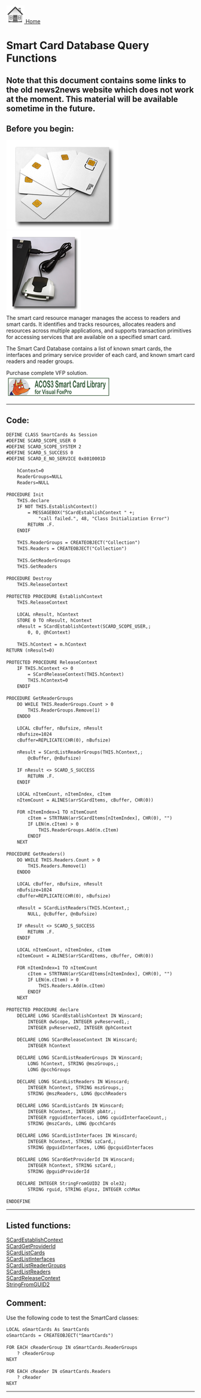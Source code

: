 [<img src="../images/home.png"> Home ](https://github.com/VFPX/Win32API)  

# Smart Card Database Query Functions

## Note that this document contains some links to the old news2news website which does not work at the moment. This material will be available sometime in the future.

## Before you begin:
![](../images/card_batch.jpg)  
![](../images/reader_connected.jpg)  
The smart card resource manager manages the access to readers and smart cards. It identifies and tracks resources, allocates readers and resources across multiple applications, and supports transaction primitives for accessing services that are available on a specified smart card.  

The Smart Card Database contains a list of known smart cards, the interfaces and primary service provider of each card, and known smart card readers and reader groups.</td></tr></table>  

<!-- Anatoliy -->
Purchase complete VFP solution.  
<a href="http://www.news2news.com/vfp/?solution=2&src=x539"><img src="../images/acos3_270_48.png" width=270 height=48 border=0  vspace=5 hspace=5 alt="Download ACOS3 Class Library"></a>   
  
***  


## Code:
```foxpro  
DEFINE CLASS SmartCards As Session
#DEFINE SCARD_SCOPE_USER 0
#DEFINE SCARD_SCOPE_SYSTEM 2
#DEFINE SCARD_S_SUCCESS 0
#DEFINE SCARD_E_NO_SERVICE 0x8010001D

	hContext=0
	ReaderGroups=NULL
	Readers=NULL

PROCEDURE Init
	THIS.declare
	IF NOT THIS.EstablishContext()
		= MESSAGEBOX("SCardEstablishContext " +;
			"call failed.", 48, "Class Initialization Error")
		RETURN .F.
	ENDIF

	THIS.ReaderGroups = CREATEOBJECT("Collection")
	THIS.Readers = CREATEOBJECT("Collection")
	
	THIS.GetReaderGroups
	THIS.GetReaders

PROCEDURE Destroy
	THIS.ReleaseContext

PROTECTED PROCEDURE EstablishContext
	THIS.ReleaseContext

	LOCAL nResult, hContext
	STORE 0 TO nResult, hContext
	nResult = SCardEstablishContext(SCARD_SCOPE_USER,;
		0, 0, @hContext)

	THIS.hContext = m.hContext
RETURN (nResult=0)

PROTECTED PROCEDURE ReleaseContext
	IF THIS.hContext <> 0
		= SCardReleaseContext(THIS.hContext)
		THIS.hContext=0
	ENDIF

PROCEDURE GetReaderGroups
	DO WHILE THIS.ReaderGroups.Count > 0
		THIS.ReaderGroups.Remove(1)
	ENDDO

	LOCAL cBuffer, nBufsize, nResult
	nBufsize=1024
	cBuffer=REPLICATE(CHR(0), nBufsize)
	
	nResult = SCardListReaderGroups(THIS.hContext,;
		@cBuffer, @nBufsize)

	IF nResult <> SCARD_S_SUCCESS
		RETURN .F.
	ENDIF

	LOCAL nItemCount, nItemIndex, cItem
	nItemCount = ALINES(arrSCardItems, cBuffer, CHR(0))

	FOR nItemIndex=1 TO nItemCount
		cItem = STRTRAN(arrSCardItems[nItemIndex], CHR(0), "")
		IF LEN(m.cItem) > 0
			THIS.ReaderGroups.Add(m.cItem)
		ENDIF
	NEXT

PROCEDURE GetReaders()
	DO WHILE THIS.Readers.Count > 0
		THIS.Readers.Remove(1)
	ENDDO

	LOCAL cBuffer, nBufsize, nResult
	nBufsize=1024
	cBuffer=REPLICATE(CHR(0), nBufsize)
	
	nResult = SCardListReaders(THIS.hContext,;
		NULL, @cBuffer, @nBufsize)

	IF nResult <> SCARD_S_SUCCESS
		RETURN .F.
	ENDIF

	LOCAL nItemCount, nItemIndex, cItem
	nItemCount = ALINES(arrSCardItems, cBuffer, CHR(0))

	FOR nItemIndex=1 TO nItemCount
		cItem = STRTRAN(arrSCardItems[nItemIndex], CHR(0), "")
		IF LEN(m.cItem) > 0
			THIS.Readers.Add(m.cItem)
		ENDIF
	NEXT

PROTECTED PROCEDURE declare
	DECLARE LONG SCardEstablishContext IN Winscard;
		INTEGER dwScope, INTEGER pvReserved1,;
		INTEGER pvReserved2, INTEGER @phContext
	
	DECLARE LONG SCardReleaseContext IN Winscard;
		INTEGER hContext

	DECLARE LONG SCardListReaderGroups IN Winscard;
		LONG hContext, STRING @mszGroups,;
		LONG @pcchGroups

	DECLARE LONG SCardListReaders IN Winscard;
		INTEGER hContext, STRING mszGroups,;
		STRING @mszReaders, LONG @pcchReaders

	DECLARE LONG SCardListCards IN Winscard;
		INTEGER hContext, INTEGER pbAtr,;
		INTEGER rgguidInterfaces, LONG cguidInterfaceCount,;
		STRING @mszCards, LONG @pcchCards

	DECLARE LONG SCardListInterfaces IN Winscard;
		INTEGER hContext, STRING szCard,;
		STRING @pguidInterfaces, LONG @pcguidInterfaces

	DECLARE LONG SCardGetProviderId IN Winscard;
		INTEGER hContext, STRING szCard,;
		STRING @pguidProviderId

	DECLARE INTEGER StringFromGUID2 IN ole32;
		STRING rguid, STRING @lpsz, INTEGER cchMax

ENDDEFINE  
```  
***  


## Listed functions:
[SCardEstablishContext](../libraries/winscard/SCardEstablishContext.md)  
[SCardGetProviderId](../libraries/winscard/SCardGetProviderId.md)  
[SCardListCards](../libraries/winscard/SCardListCards.md)  
[SCardListInterfaces](../libraries/winscard/SCardListInterfaces.md)  
[SCardListReaderGroups](../libraries/winscard/SCardListReaderGroups.md)  
[SCardListReaders](../libraries/winscard/SCardListReaders.md)  
[SCardReleaseContext](../libraries/winscard/SCardReleaseContext.md)  
[StringFromGUID2](../libraries/ole32/StringFromGUID2.md)  

## Comment:
Use the following code to test the SmartCard classes:  
  
```foxpro
LOCAL oSmartCards As SmartCards  
oSmartCards = CREATEOBJECT("SmartCards")  
  
FOR EACH cReaderGroup IN oSmartCards.ReaderGroups  
	? cReaderGroup  
NEXT  
  
FOR EACH cReader IN oSmartCards.Readers  
	? cReader  
NEXT
```
  
***  

